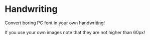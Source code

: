# Handwriting
 Convert boring PC font in your own handwriting!
 
 If you use your own images note that they are not higher than 60px!
